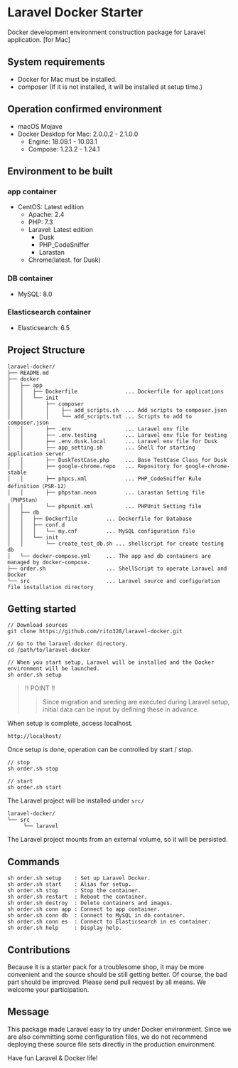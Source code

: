 # Laravel Docker Starter
Docker development environment construction package for Laravel application. [for Mac]  

## System requirements
- Docker for Mac must be installed.
- composer (If it is not installed, it will be installed at setup time.)
## Operation confirmed environment
- macOS Mojave
- Docker Desktop for Mac: 2.0.0.2 - 2.1.0.0
  - Engine: 18.09.1 - 10.03.1
  - Compose: 1.23.2 - 1.24.1
## Environment to be built
### app container
- CentOS: Latest edition
  - Apache: 2.4
  - PHP: 7.3
  - Laravel: Latest edition
    - Dusk
    - PHP_CodeSniffer
    - Larastan
  - Chrome(latest. for Dusk)
### DB container
- MySQL: 8.0
### Elasticsearch container
- Elasticsearch: 6.5
## Project Structure
```
laravel-docker/
├── README.md
├── docker
│   ├── app
│   │   ├── Dockerfile               ... Dockerfile for applications
│   │   └── init
│   │       ├── composer
│   │       │    ├── add_scripts.sh  ... Add scripts to composer.json
│   │       │    └── add_scripts.txt ... Scripts to add to composer.json
│   │       ├── .env                 ... Laravel env file
│   │       ├── .env.testing         ... Laravel env file for testing
│   │       ├── .env.dusk.local      ... Laravel env file for Dusk
│   │       ├── app_setting.sh       ... Shell for starting application server
│   │       ├── DuskTestCase.php     ... Base TestCase Class for Dusk
│   │       ├── google-chrome.repo   ... Repository for google-chrome-stable
│   │       ├── phpcs.xml            ... PHP_CodeSniffer Rule definition（PSR-12）
│   │       ├── phpstan.neon         ... Larastan Setting file（PHPStan）
│   │       └── phpunit.xml          ... PHPUnit Setting file
│   ├── db
│   │   ├── Dockerfile         ... Dockerfile for Database
│   │   ├── conf.d
│   │   │   └── my.cnf         ... MySQL configuration file
│   │   └── init
│   │       └── create_test_db.sh ... shellscript for create testing db
│   └── docker-compose.yml     ... The app and db containers are managed by docker-compose.
├── order.sh                   ... ShellScript to operate Laravel and Docker
└── src                        ... Laravel source and configuration file installation directory
```
## Getting started
```
// Download sources
git clone https://github.com/rito328/laravel-docker.git

// Go to the laravel-docker directory.
cd /path/to/laravel-docker

// When you start setup, Laravel will be installed and the Docker environment will be launched.
sh order.sh setup
```
> !! POINT !!
>> Since migration and seeding are executed during Laravel setup, initial data can be input by defining these in advance.

When setup is complete, access localhost.
```
http://localhost/
```
Once setup is done, operation can be controlled by start / stop.
```
// stop
sh order.sh stop 

// start
sh order.sh start
```
The Laravel project will be installed under ```src/```
```
laravel-docker/
└── src
     └── laravel
```
The Laravel project mounts from an external volume, so it will be persisted.

## Commands
```
sh order.sh setup    : Set up Laravel Docker.
sh order.sh start    : Alias for setup.
sh order.sh stop     : Stop the container.
sh order.sh restart  : Reboot the container.
sh order.sh destroy  : Delete containers and images.
sh order.sh conn app : Connect to app container.
sh order.sh conn db  : Connect to MySQL in db container.
sh order.sh conn es  : Connect to Elasticsearch in es container.
sh order.sh help     : Display help.
```
## Contributions
Because it is a starter pack for a troublesome shop, it may be more convenient and the source should be still getting better. Of course, the bad part should be improved. Please send pull request by all means. We welcome your participation.

## Message
This package made Laravel easy to try under Docker environment.
Since we are also committing some configuration files, we do not recommend deploying these source file sets directly in the production environment.

Have fun Laravel & Docker life!